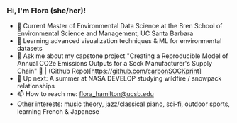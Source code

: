 ### Hi, I'm Flora (she/her)!

- 🔭 Current Master of Environmental Data Science at the Bren School of Environmental Science and Management, UC Santa Barbara
- 🌱 Learning advanced visualization techniques & ML for environmental datasets
- 💬 Ask me about my capstone project "Creating a Reproducible Model of Annual CO2e Emissions Outputs for a Sock Manufacturer's Supply Chain" 🧦 | (Github Repo)[https://github.com/carbonSOCKprint]
- 👀 Up next: A summer at NASA DEVELOP studying wildfire / snowpack relationships 
- 📫 How to reach me: flora_hamilton@ucsb.edu
- Other interests: music theory, jazz/classical piano, sci-fi, outdoor sports, learning French & Japanese 


  


